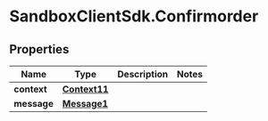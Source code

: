 # SandboxClientSdk.Confirmorder

## Properties
Name | Type | Description | Notes
------------ | ------------- | ------------- | -------------
**context** | [**Context11**](Context11.md) |  | 
**message** | [**Message1**](Message1.md) |  | 
